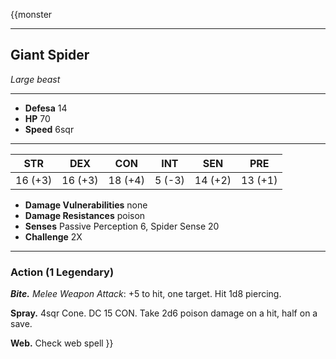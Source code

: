 {{monster
___
## Giant Spider
*Large beast* 
___
- **Defesa** 14
- **HP** 70
- **Speed** 6sqr
___
|   STR   |   DEX   |   CON   |  INT   |   SEN   |   PRE   |
|:-------:|:-------:|:-------:|:------:|:-------:|:-------:|
| 16 (+3) | 16 (+3) | 18 (+4) | 5 (-3) | 14 (+2) | 13 (+1) |
- **Damage Vulnerabilities** none
- **Damage Resistances** poison
- **Senses** Passive Perception 6, Spider Sense 20
- **Challenge** 2X
___
### Action (1 Legendary)

***Bite.*** *Melee Weapon Attack*: +5 to hit, one target. Hit 1d8 piercing. 

**Spray.** 4sqr Cone. DC 15 CON. Take 2d6 poison damage on a hit, half on a save.

**Web.** Check web spell
}}
